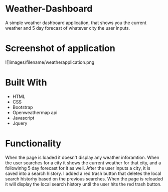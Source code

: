 # Weather-Dashboard

A simple weather dashboard application, that shows you the current weather and 5 day forecast of whatever city the user inputs.

# Screenshot of application

![]images/filename/weatherapplication.png

# Built With

* HTML
* CSS
* Bootstrap
* Openweathermap api
* Javascript
* Jquery

# Functionality

When the page is loaded it doesn't display any weather inforamtion. When the user searches for a city it shows the current weather for that city, and a followinhg 5 day forecast for it as well. After the user inputs a city, it is saved into a search history. I added a red trash button that deletes the local search historhy based on the previous searches. When the page is reloaded it will display the local search history until the user hits the red trash button. 


